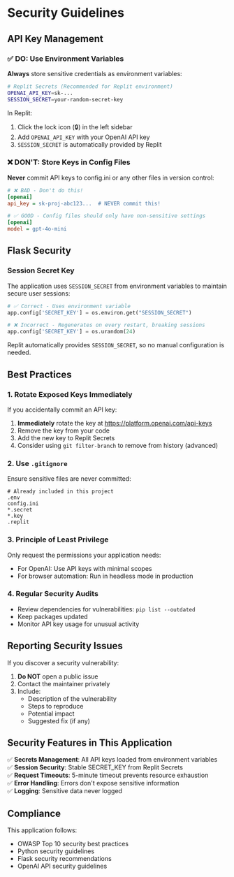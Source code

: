 # Security Guidelines

## API Key Management

### ✅ DO: Use Environment Variables

**Always** store sensitive credentials as environment variables:

```bash
# Replit Secrets (Recommended for Replit environment)
OPENAI_API_KEY=sk-...
SESSION_SECRET=your-random-secret-key
```

In Replit:
1. Click the lock icon (🔒) in the left sidebar
2. Add `OPENAI_API_KEY` with your OpenAI API key
3. `SESSION_SECRET` is automatically provided by Replit

### ❌ DON'T: Store Keys in Config Files

**Never** commit API keys to config.ini or any other files in version control:

```ini
# ❌ BAD - Don't do this!
[openai]
api_key = sk-proj-abc123...  # NEVER commit this!

# ✅ GOOD - Config files should only have non-sensitive settings
[openai]
model = gpt-4o-mini
```

## Flask Security

### Session Secret Key

The application uses `SESSION_SECRET` from environment variables to maintain secure user sessions:

```python
# ✅ Correct - Uses environment variable
app.config['SECRET_KEY'] = os.environ.get("SESSION_SECRET")

# ❌ Incorrect - Regenerates on every restart, breaking sessions
app.config['SECRET_KEY'] = os.urandom(24)
```

Replit automatically provides `SESSION_SECRET`, so no manual configuration is needed.

## Best Practices

### 1. Rotate Exposed Keys Immediately

If you accidentally commit an API key:
1. **Immediately** rotate the key at https://platform.openai.com/api-keys
2. Remove the key from your code
3. Add the new key to Replit Secrets
4. Consider using `git filter-branch` to remove from history (advanced)

### 2. Use `.gitignore`

Ensure sensitive files are never committed:

```gitignore
# Already included in this project
.env
config.ini
*.secret
*.key
.replit
```

### 3. Principle of Least Privilege

Only request the permissions your application needs:
- For OpenAI: Use API keys with minimal scopes
- For browser automation: Run in headless mode in production

### 4. Regular Security Audits

- Review dependencies for vulnerabilities: `pip list --outdated`
- Keep packages updated
- Monitor API key usage for unusual activity

## Reporting Security Issues

If you discover a security vulnerability:
1. **Do NOT** open a public issue
2. Contact the maintainer privately
3. Include:
   - Description of the vulnerability
   - Steps to reproduce
   - Potential impact
   - Suggested fix (if any)

## Security Features in This Application

✅ **Secrets Management**: All API keys loaded from environment variables  
✅ **Session Security**: Stable SECRET_KEY from Replit Secrets  
✅ **Request Timeouts**: 5-minute timeout prevents resource exhaustion  
✅ **Error Handling**: Errors don't expose sensitive information  
✅ **Logging**: Sensitive data never logged  

## Compliance

This application follows:
- OWASP Top 10 security best practices
- Python security guidelines
- Flask security recommendations
- OpenAI API security guidelines
